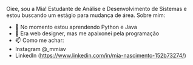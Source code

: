 Oiee, sou a Mia! Estudante de Análise e Desenvolvimento de Sistemas e estou buscando um estágio para mudança de área.
Sobre mim:
- 🌱 No momento estou aprendendo Python e Java
- 💞️ Era web designer, mas me apaixonei pela programação
- 📫 Como me achar:
- Instagram @_mmiav
- LinkedIn (https://www.linkedin.com/in/mia-nascimento-152b73274/)

<!---
ohnomavi/ohnomavi is a ✨ special ✨ repository because its `README.md` (this file) appears on your GitHub profile.
You can click the Preview link to take a look at your changes.
--->
